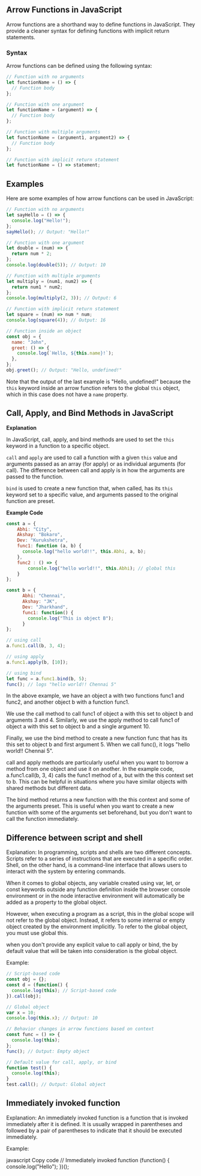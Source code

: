 ## Arrow Functions in JavaScript

Arrow functions are a shorthand way to define functions in JavaScript. They provide a cleaner syntax for defining functions with implicit return statements.

### Syntax

Arrow functions can be defined using the following syntax:

```javascript
// Function with no arguments
let functionName = () => {
  // Function body
};

// Function with one argument
let functionName = (argument) => {
  // Function body
};

// Function with multiple arguments
let functionName = (argument1, argument2) => {
  // Function body
};

// Function with implicit return statement
let functionName = () => statement;
```
## Examples

Here are some examples of how arrow functions can be used in JavaScript:

```javascript
// Function with no arguments
let sayHello = () => {
  console.log("Hello!");
};
sayHello(); // Output: "Hello!"

// Function with one argument
let double = (num) => {
  return num * 2;
};
console.log(double(5)); // Output: 10

// Function with multiple arguments
let multiply = (num1, num2) => {
  return num1 * num2;
};
console.log(multiply(2, 3)); // Output: 6

// Function with implicit return statement
let square = (num) => num * num;
console.log(square(4)); // Output: 16

// Function inside an object
const obj = {
  name: "John",
  greet: () => {
    console.log(`Hello, ${this.name}!`);
  },
};
obj.greet(); // Output: "Hello, undefined!"

```
Note that the output of the last example is "Hello, undefined!" because the `this` keyword inside an arrow function refers to the global `this` object, which in this case does not have a `name` property.

## Call, Apply, and Bind Methods in JavaScript

**Explanation**

In JavaScript, call, apply, and bind methods are used to set the `this` keyword in a function to a specific object.

`call` and `apply` are used to call a function with a given `this` value and arguments passed as an array (for apply) or as individual arguments (for call). The difference between call and apply is in how the arguments are passed to the function.

`bind` is used to create a new function that, when called, has its `this` keyword set to a specific value, and arguments passed to the original function are preset.

**Example Code**

```javascript
const a = {
    Abhi: "City",
    Akshay: "Bokaro",
    Dev: "Kurukshetra",
    func1: function (a, b) {
      console.log("hello world!!", this.Abhi, a, b);
    },
    func2 : () => {
        console.log("hello world!!", this.Abhi); // global this
    }
};

const b = {
      Abhi: "Chennai",
      Akshay: "JK",
      Dev: "Jharkhand",
      func1: function() {
        console.log("This is object B");
      }
};

// using call
a.func1.call(b, 3, 4);

// using apply
a.func1.apply(b, [10]);

// using bind
let func = a.func1.bind(b, 5);
func(); // logs "hello world!! Chennai 5"

```
In the above example, we have an object a with two functions func1 and func2, and another object b with a function func1.

We use the call method to call func1 of object a with this set to object b and arguments 3 and 4. Similarly, we use the apply method to call func1 of object a with this set to object b and a single argument 10.

Finally, we use the bind method to create a new function func that has its this set to object b and first argument 5. When we call func(), it logs "hello world!! Chennai 5".

call and apply methods are particularly useful when you want to borrow a method from one object and use it on another. In the example code, a.func1.call(b, 3, 4) calls the func1 method of a, but with the this context set to b. This can be helpful in situations where you have similar objects with shared methods but different data.

The bind method returns a new function with the this context and some of the arguments preset. This is useful when you want to create a new function with some of the arguments set beforehand, but you don't want to call the function immediately.

## Difference between script and shell

Explanation:
In programming, scripts and shells are two different concepts. Scripts refer to a series of instructions that are executed in a specific order. Shell, on the other hand, is a command-line interface that allows users to interact with the system by entering commands.

When it comes to global objects, any variable created using var, let, or const keywords outside any function definition inside the browser console environment or in the node interactive environment will automatically be added as a property to the global object.

However, when executing a program as a script, this in the global scope will not refer to the global object. Instead, it refers to some internal or empty object created by the environment implicitly. To refer to the global object, you must use global this.

when you don't provide any explicit value to call apply or bind, the by default value that will be taken into consideration is the global object.


Example:

```javascript
// Script-based code
const obj = {};
const d = (function() {
  console.log(this); // Script-based code
}).call(obj); 

// Global object
var x = 10;
console.log(this.x); // Output: 10

// Behavior changes in arrow functions based on context
const func = () => {
  console.log(this);
};
func(); // Output: Empty object

// Default value for call, apply, or bind
function test() {
  console.log(this);
}
test.call(); // Output: Global object
```
## Immediately invoked function

Explanation:
An immediately invoked function is a function that is invoked immediately after it is defined. It is usually wrapped in parentheses and followed by a pair of parentheses to indicate that it should be executed immediately.

Example:

javascript
Copy code
// Immediately invoked function
(function() {
  console.log("Hello");
})();
```





